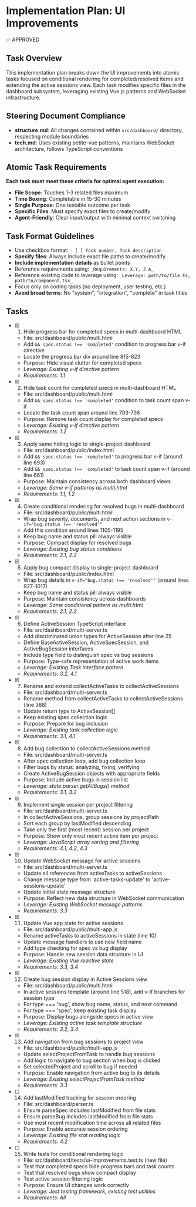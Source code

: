 # Implementation Plan: UI Improvements

✅ APPROVED

## Task Overview

This implementation plan breaks down the UI improvements into atomic tasks focused on conditional rendering for completed/resolved items and extending the active sessions view. Each task modifies specific files in the dashboard subsystem, leveraging existing Vue.js patterns and WebSocket infrastructure.

## Steering Document Compliance

- **structure.md**: All changes contained within `src/dashboard/` directory, respecting module boundaries
- **tech.md**: Uses existing petite-vue patterns, maintains WebSocket architecture, follows TypeScript conventions

## Atomic Task Requirements
**Each task must meet these criteria for optimal agent execution:**
- **File Scope**: Touches 1-3 related files maximum
- **Time Boxing**: Completable in 15-30 minutes
- **Single Purpose**: One testable outcome per task
- **Specific Files**: Must specify exact files to create/modify
- **Agent-Friendly**: Clear input/output with minimal context switching

## Task Format Guidelines
- Use checkbox format: `- [ ] Task number. Task description`
- **Specify files**: Always include exact file paths to create/modify
- **Include implementation details** as bullet points
- Reference requirements using: `_Requirements: X.Y, Z.A_`
- Reference existing code to leverage using: `_Leverage: path/to/file.ts, path/to/component.tsx_`
- Focus only on coding tasks (no deployment, user testing, etc.)
- **Avoid broad terms**: No "system", "integration", "complete" in task titles

## Tasks

- [x] 1. Hide progress bar for completed specs in multi-dashboard HTML
  - File: src/dashboard/public/multi.html
  - Add `&& spec.status !== 'completed'` condition to progress bar v-if directive
  - Locate the progress bar div around line 815-823
  - Purpose: Hide visual clutter for completed specs
  - _Leverage: Existing v-if directive pattern_
  - _Requirements: 1.1_

- [x] 2. Hide task count for completed specs in multi-dashboard HTML
  - File: src/dashboard/public/multi.html
  - Add `&& spec.status !== 'completed'` condition to task count span v-if
  - Locate the task count span around line 793-796
  - Purpose: Remove task count display for completed specs
  - _Leverage: Existing v-if directive pattern_
  - _Requirements: 1.2_

- [x] 3. Apply same hiding logic to single-project dashboard
  - File: src/dashboard/public/index.html
  - Add `&& spec.status !== 'completed'` to progress bar v-if (around line 693)
  - Add `&& spec.status !== 'completed'` to task count span v-if (around line 661)
  - Purpose: Maintain consistency across both dashboard views
  - _Leverage: Same v-if patterns as multi.html_
  - _Requirements: 1.1, 1.2_

- [x] 4. Create conditional rendering for resolved bugs in multi-dashboard
  - File: src/dashboard/public/multi.html
  - Wrap bug severity, documents, and next action sections in `v-if="bug.status !== 'resolved'"`
  - Add this condition around lines 1105-1195
  - Keep bug name and status pill always visible
  - Purpose: Compact display for resolved bugs
  - _Leverage: Existing bug status conditions_
  - _Requirements: 2.1, 2.2_

- [x] 5. Apply bug compact display to single-project dashboard
  - File: src/dashboard/public/index.html
  - Wrap bug details in `v-if="bug.status !== 'resolved'"` (around lines 927-1017)
  - Keep bug name and status pill always visible
  - Purpose: Maintain consistency across dashboards
  - _Leverage: Same conditional pattern as multi.html_
  - _Requirements: 2.1, 2.2_

- [x] 6. Define ActiveSession TypeScript interface
  - File: src/dashboard/multi-server.ts
  - Add discriminated union types for ActiveSession after line 25
  - Define BaseActiveSession, ActiveSpecSession, and ActiveBugSession interfaces
  - Include type field to distinguish spec vs bug sessions
  - Purpose: Type-safe representation of active work items
  - _Leverage: Existing Task interface pattern_
  - _Requirements: 3.2, 4.1_

- [x] 7. Rename and extend collectActiveTasks to collectActiveSessions
  - File: src/dashboard/multi-server.ts
  - Rename method from collectActiveTasks to collectActiveSessions (line 388)
  - Update return type to ActiveSession[]
  - Keep existing spec collection logic
  - Purpose: Prepare for bug inclusion
  - _Leverage: Existing task collection logic_
  - _Requirements: 3.1, 4.1_

- [x] 8. Add bug collection to collectActiveSessions method
  - File: src/dashboard/multi-server.ts
  - After spec collection loop, add bug collection loop
  - Filter bugs by status: analyzing, fixing, verifying
  - Create ActiveBugSession objects with appropriate fields
  - Purpose: Include active bugs in session list
  - _Leverage: state.parser.getAllBugs() method_
  - _Requirements: 3.1, 3.2_

- [x] 9. Implement single session per project filtering
  - File: src/dashboard/multi-server.ts
  - In collectActiveSessions, group sessions by projectPath
  - Sort each group by lastModified descending
  - Take only the first (most recent) session per project
  - Purpose: Show only most recent active item per project
  - _Leverage: JavaScript array sorting and filtering_
  - _Requirements: 4.1, 4.2, 4.3_

- [x] 10. Update WebSocket message for active sessions
  - File: src/dashboard/multi-server.ts
  - Update all references from activeTasks to activeSessions
  - Change message type from 'active-tasks-update' to 'active-sessions-update'
  - Update initial state message structure
  - Purpose: Reflect new data structure in WebSocket communication
  - _Leverage: Existing WebSocket message patterns_
  - _Requirements: 3.3_

- [x] 11. Update Vue app state for active sessions
  - File: src/dashboard/public/multi-app.js
  - Rename activeTasks to activeSessions in state (line 10)
  - Update message handlers to use new field name
  - Add type checking for spec vs bug display
  - Purpose: Handle new session data structure in UI
  - _Leverage: Existing Vue reactive state_
  - _Requirements: 3.3, 3.4_

- [x] 12. Create bug session display in Active Sessions view
  - File: src/dashboard/public/multi.html
  - In active sessions template (around line 518), add v-if branches for session type
  - For type === 'bug', show bug name, status, and next command
  - For type === 'spec', keep existing task display
  - Purpose: Display bugs alongside specs in active view
  - _Leverage: Existing active task template structure_
  - _Requirements: 3.2, 3.4_

- [x] 13. Add navigation from bug sessions to project view
  - File: src/dashboard/public/multi-app.js
  - Update selectProjectFromTask to handle bug sessions
  - Add logic to navigate to bug section when bug is clicked
  - Set selectedProject and scroll to bug if needed
  - Purpose: Enable navigation from active bug to its details
  - _Leverage: Existing selectProjectFromTask method_
  - _Requirements: 3.3_

- [ ] 14. Add lastModified tracking for session ordering
  - File: src/dashboard/parser.ts
  - Ensure parseSpec includes lastModified from file stats
  - Ensure parseBug includes lastModified from file stats
  - Use most recent modification time across all related files
  - Purpose: Enable accurate session ordering
  - _Leverage: Existing file stat reading logic_
  - _Requirements: 4.2_

- [ ] 15. Write tests for conditional rendering logic
  - File: src/dashboard/tests/ui-improvements.test.ts (new file)
  - Test that completed specs hide progress bars and task counts
  - Test that resolved bugs show compact display
  - Test active session filtering logic
  - Purpose: Ensure UI changes work correctly
  - _Leverage: Jest testing framework, existing test utilities_
  - _Requirements: All_